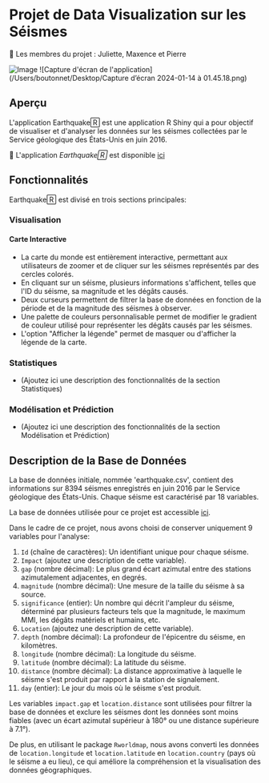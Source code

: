 # Projet de Data Visualization sur les Séismes

👾 Les membres du projet : Juliette, Maxence et Pierre

![Image](lien_vers_une_image.png) <!-- Ajoutez une image représentative de votre projet -->
![Capture d'écran de l'application](/Users/boutonnet/Desktop/Capture d’écran 2024-01-14 à 01.45.18.png)

## Aperçu

L'application Earthquake🅁 est une application R Shiny qui a pour objectif de visualiser et d'analyser les données sur les séismes collectées par le Service géologique des États-Unis en juin 2016.

🚀 L'application *Earthquake🅁* est disponible [ici](https://pierreboutonnet.shinyapps.io/Data_Visualization_2/)

## Fonctionnalités

Earthquake🅁 est divisé en trois sections principales:

### Visualisation

#### Carte Interactive

- La carte du monde est entièrement interactive, permettant aux utilisateurs de zoomer et de cliquer sur les séismes représentés par des cercles colorés.
- En cliquant sur un séisme, plusieurs informations s'affichent, telles que l'ID du séisme, sa magnitude et les dégâts causés.
- Deux curseurs permettent de filtrer la base de données en fonction de la période et de la magnitude des séismes à observer.
- Une palette de couleurs personnalisable permet de modifier le gradient de couleur utilisé pour représenter les dégâts causés par les séismes.
- L'option "Afficher la légende" permet de masquer ou d'afficher la légende de la carte.

### Statistiques

- (Ajoutez ici une description des fonctionnalités de la section Statistiques)

### Modélisation et Prédiction

- (Ajoutez ici une description des fonctionnalités de la section Modélisation et Prédiction)

## Description de la Base de Données

La base de données initiale, nommée 'earthquake.csv', contient des informations sur 8394 séismes enregistrés en juin 2016 par le Service géologique des États-Unis. Chaque séisme est caractérisé par 18 variables.

La base de données utilisée pour ce projet est accessible [ici](lien_vers_la_base_de_données).

Dans le cadre de ce projet, nous avons choisi de conserver uniquement 9 variables pour l'analyse:

1. `Id` (chaîne de caractères): Un identifiant unique pour chaque séisme.
2. `Impact` (ajoutez une description de cette variable).
3. `gap` (nombre décimal): Le plus grand écart azimutal entre des stations azimutalement adjacentes, en degrés.
4. `magnitude` (nombre décimal): Une mesure de la taille du séisme à sa source.
5. `significance` (entier): Un nombre qui décrit l'ampleur du séisme, déterminé par plusieurs facteurs tels que la magnitude, le maximum MMI, les dégâts matériels et humains, etc.
6. `Location` (ajoutez une description de cette variable).
7. `depth` (nombre décimal): La profondeur de l'épicentre du séisme, en kilomètres.
8. `longitude` (nombre décimal): La longitude du séisme.
9. `latitude` (nombre décimal): La latitude du séisme.
10. `distance` (nombre décimal): La distance approximative à laquelle le séisme s'est produit par rapport à la station de signalement.
11. `day` (entier): Le jour du mois où le séisme s'est produit.

Les variables `impact.gap` et `location.distance` sont utilisées pour filtrer la base de données et exclure les séismes dont les données sont moins fiables (avec un écart azimutal supérieur à 180° ou une distance supérieure à 7.1°).

De plus, en utilisant le package `Rworldmap`, nous avons converti les données de `location.longitude` et `location.latitude` en `location.country` (pays où le séisme a eu lieu), ce qui améliore la compréhension et la visualisation des données géographiques.




